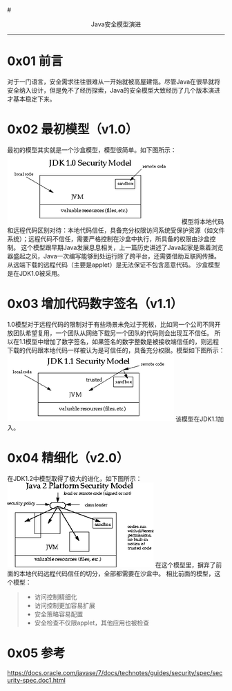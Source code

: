 #<center>Java安全模型演进</center>

------

# 0x01 前言 
对于一门语言，安全需求往往很难从一开始就被高屋建瓴。尽管Java在很早就将安全纳入设计，但是免不了经历探索，Java的安全模型大致经历了几个版本演进才基本稳定下来。

# 0x02 最初模型（v1.0）
最初的模型其实就是一个沙盒模型，模型很简单。如下图所示：
![v1.0_model](../static/img/v1.0_model.gif)
模型将本地代码和远程代码区别对待：本地代码信任，具备充分权限访问系统受保护资源（如文件系统）；远程代码不信任，需要严格控制在沙盒中执行，所具备的权限由沙盒控制。
这个模型跟早期Java发展息息相关，上一篇历史讲述了Java起家是乘着浏览器盛起之风，Java一次编写能够到处运行除了跨平台，还需要借助互联网传播。从远端下载的远程代码（主要是applet）是无法保证不包含恶意代码。
沙盒模型是在JDK1.0被采用。

# 0x03 增加代码数字签名（v1.1）
1.0模型对于远程代码的限制对于有些场景未免过于死板，比如同一个公司不同开放团队希望复用，一个团队从网络下载另一个团队的代码则会出现互不信任。
所以在1.1模型中增加了数字签名，如果签名的数字整数是被接收端信任的，则远程下载的代码跟本地代码一样被认为是可信任的，具备充分权限。模型如下图所示：
![v1.1_model](../static/img/v1.1_model.gif)
该模型在JDK1.1加入。

# 0x04 精细化（v2.0）
在JDK1.2中模型取得了极大的进化，如下图所示：
![v2.0_model](../static/img/v2.0_model.gif)
在这个模型里，摒弃了前面的本地代码远程代码信任的切分，全部都需要在沙盒中。
相比前面的模型，这个模型：
> * 访问控制精细化
> * 访问控制更加容易扩展
> * 安全策略容易配置
> * 安全检查不仅限applet，其他应用也被检查

# 0x05 参考
https://docs.oracle.com/javase/7/docs/technotes/guides/security/spec/security-spec.doc1.html